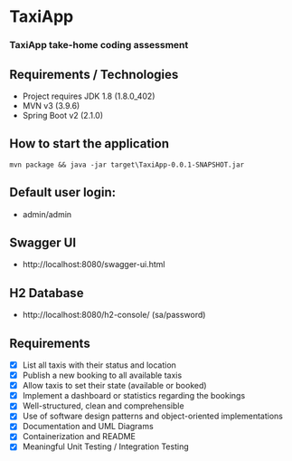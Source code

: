 # TaxiApp
### TaxiApp take-home coding assessment

## Requirements / Technologies
- Project requires JDK 1.8 (1.8.0_402)
- MVN v3 (3.9.6)
- Spring Boot v2 (2.1.0)

## How to start the application
```mvn package && java -jar target\TaxiApp-0.0.1-SNAPSHOT.jar```

## Default user login: 
- admin/admin

## Swagger UI
- http://localhost:8080/swagger-ui.html

## H2 Database
- http://localhost:8080/h2-console/ (sa/password)

## Requirements
- [x] List all taxis with their status and location
- [x] Publish a new booking to all available taxis
- [x] Allow taxis to set their state (available or booked)
- [x] Implement a dashboard or statistics regarding the bookings
- [x] Well-structured, clean and comprehensible
- [x] Use of software design patterns and object-oriented implementations
- [x] Documentation and UML Diagrams
- [x] Containerization and README
- [x] Meaningful Unit Testing / Integration Testing